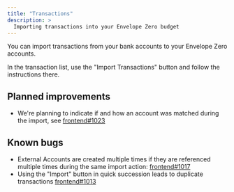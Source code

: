 ```yaml
---
title: "Transactions"
description: >
  Importing transactions into your Envelope Zero budget
---
```


You can import transactions from your bank accounts to your Envelope Zero accounts.

In the transaction list, use the "Import Transactions" button and follow the instructions there.

## Planned improvements

- We're planning to indicate if and how an account was matched during the import, see [frontend#1023](https://github.com/envelope-zero/frontend/issues/1023)

## Known bugs

- External Accounts are created multiple times if they are referenced multiple times during the same import action: [frontend#1017](https://github.com/envelope-zero/frontend/issues/1017)
- Using the "Import" button in quick succession leads to duplicate transactions [frontend#1013](https://github.com/envelope-zero/frontend/issues/1013)
